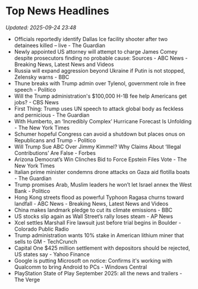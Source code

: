 # Top News Headlines

_Updated: 2025-09-24 23:48_

- Officials reportedly identify Dallas Ice facility shooter after two detainees killed – live - The Guardian
- Newly appointed US attorney will attempt to charge James Comey despite prosecutors finding no probable cause: Sources - ABC News - Breaking News, Latest News and Videos
- Russia will expand aggression beyond Ukraine if Putin is not stopped, Zelensky warns - BBC
- Thune breaks with Trump admin over Tylenol, government role in free speech - Politico
- Will the Trump administration's $100,000 H-1B fee help Americans get jobs? - CBS News
- First Thing: Trump uses UN speech to attack global body as feckless and pernicious - The Guardian
- With Humberto, an ‘Incredibly Complex’ Hurricane Forecast Is Unfolding - The New York Times
- Schumer hopeful Congress can avoid a shutdown but places onus on Republicans and Trump - Politico
- Will Trump Sue ABC Over Jimmy Kimmel? Why Claims About ‘Illegal Contributions’ Are False - Forbes
- Arizona Democrat’s Win Clinches Bid to Force Epstein Files Vote - The New York Times
- Italian prime minister condemns drone attacks on Gaza aid flotilla boats - The Guardian
- Trump promises Arab, Muslim leaders he won’t let Israel annex the West Bank - Politico
- Hong Kong streets flood as powerful Typhoon Ragasa churns toward landfall - ABC News - Breaking News, Latest News and Videos
- China makes landmark pledge to cut its climate emissions - BBC
- US stocks slip again as Wall Street’s rally loses steam - AP News
- Xcel settles Marshall Fire lawsuit just before trial begins in Boulder - Colorado Public Radio
- Trump administration wants 10% stake in American lithium miner that sells to GM - TechCrunch
- Capital One $425 million settlement with depositors should be rejected, US states say - Yahoo Finance
- Google is putting Microsoft on notice: Confirms it's working with Qualcomm to bring Android to PCs - Windows Central
- PlayStation State of Play September 2025: all the news and trailers - The Verge